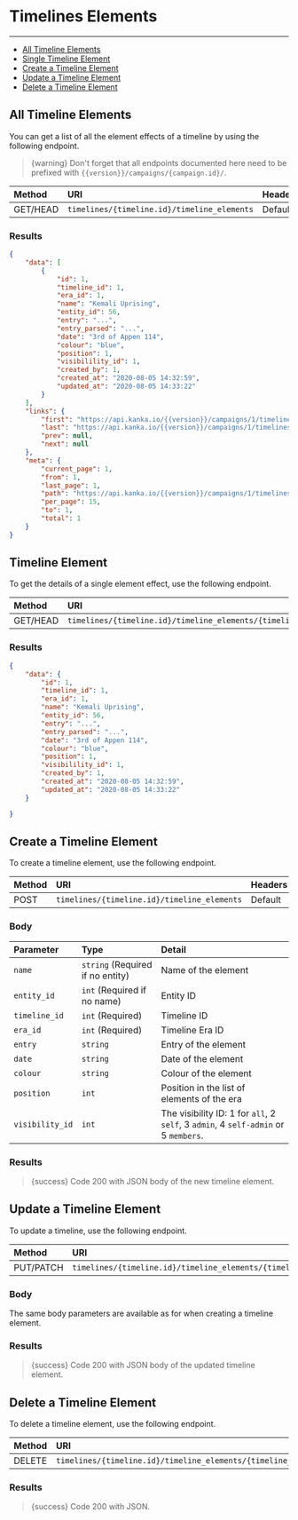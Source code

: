 # Timelines Elements

---

- [All Timeline Elements](#all-timeline-elements)
- [Single Timeline Element](#timeline-element)
- [Create a Timeline Element](#create-timeline-element)
- [Update a Timeline Element](#update-timeline-element)
- [Delete a Timeline Element](#delete-timeline-element)

<a name="all-timeline-elements"></a>
## All Timeline Elements

You can get a list of all the element effects of a timeline by using the following endpoint.

> {warning} Don't forget that all endpoints documented here need to be prefixed with `{{version}}/campaigns/{campaign.id}/`.


| Method | URI | Headers |
| :- |   :-   |  :-  |
| GET/HEAD | `timelines/{timeline.id}/timeline_elements` | Default |

### Results
```json
{
    "data": [
        {
            "id": 1,
            "timeline_id": 1,
            "era_id": 1,
            "name": "Kemali Uprising",
            "entity_id": 56,
            "entry": "...",
            "entry_parsed": "...",
            "date": "3rd of Appen 114",
            "colour": "blue",
            "position": 1,
            "visibilility_id": 1,
            "created_by": 1,
            "created_at": "2020-08-05 14:32:59",
            "updated_at": "2020-08-05 14:33:22"
        }
    ],
    "links": {
        "first": "https://api.kanka.io/{{version}}/campaigns/1/timelines/1/timeline_elements?page=1",
        "last": "https://api.kanka.io/{{version}}/campaigns/1/timelines/1/timeline_elements?page=1",
        "prev": null,
        "next": null
    },
    "meta": {
        "current_page": 1,
        "from": 1,
        "last_page": 1,
        "path": "https://api.kanka.io/{{version}}/campaigns/1/timelines/1/timeline_elements",
        "per_page": 15,
        "to": 1,
        "total": 1
    }
}
```


<a name="timeline-element"></a>
## Timeline Element

To get the details of a single element effect, use the following endpoint.

| Method | URI | Headers |
| :- |   :-   |  :-  |
| GET/HEAD | `timelines/{timeline.id}/timeline_elements/{timeline_element.id}` | Default |

### Results
```json
{
    "data": {
        "id": 1,
        "timeline_id": 1,
        "era_id": 1,
        "name": "Kemali Uprising",
        "entity_id": 56,
        "entry": "...",
        "entry_parsed": "...",
        "date": "3rd of Appen 114",
        "colour": "blue",
        "position": 1,
        "visibilility_id": 1,
        "created_by": 1,
        "created_at": "2020-08-05 14:32:59",
        "updated_at": "2020-08-05 14:33:22"
    }

}
```


<a name="create-timeline-element"></a>
## Create a Timeline Element

To create a timeline element, use the following endpoint.

| Method | URI | Headers |
| :- |   :-   |  :-  |
| POST | `timelines/{timeline.id}/timeline_elements` | Default |

### Body

| Parameter | Type | Detail |
| :- |   :-   |  :-  |
| `name` | `string` (Required if no entity) | Name of the element |
| `entity_id` | `int` (Required if no name) | Entity ID |
| `timeline_id` | `int` (Required) | Timeline ID |
| `era_id` | `int` (Required) | Timeline Era ID |
| `entry` | `string` | Entry of the element |
| `date` | `string` | Date of the element |
| `colour` | `string` | Colour of the element |
| `position` | `int` | Position in the list of elements of the era |
| `visibility_id` | `int` | The visibility ID: 1 for `all`, 2 `self`, 3 `admin`, 4 `self-admin` or 5 `members`. |


### Results

> {success} Code 200 with JSON body of the new timeline element.


<a name="update-timeline-element"></a>
## Update a Timeline Element

To update a timeline, use the following endpoint.

| Method | URI | Headers |
| :- |   :-   |  :-  |
| PUT/PATCH | `timelines/{timeline.id}/timeline_elements/{timeline_element.id}` | Default |

### Body

The same body parameters are available as for when creating a timeline element.

### Results

> {success} Code 200 with JSON body of the updated timeline element.


<a name="delete-timeline-element"></a>
## Delete a Timeline Element

To delete a timeline element, use the following endpoint.

| Method | URI | Headers |
| :- |   :-   |  :-  |
| DELETE | `timelines/{timeline.id}/timeline_elements/{timeline_element.id}` | Default |

### Results

> {success} Code 200 with JSON.
